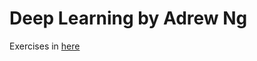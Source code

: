 # Deep Learning by Adrew Ng

Exercises in [here](http://deeplearning.stanford.edu/wiki/index.php/UFLDL_Tutorial)
